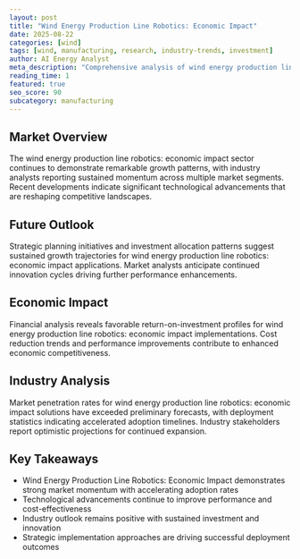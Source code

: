 ```yaml
---
layout: post
title: "Wind Energy Production Line Robotics: Economic Impact"
date: 2025-08-22
categories: [wind]
tags: [wind, manufacturing, research, industry-trends, investment]
author: AI Energy Analyst
meta_description: "Comprehensive analysis of wind energy production line robotics: economic impact covering market trends, technology developments, and industry outlook. Discover key insights and future projections."
reading_time: 1
featured: true
seo_score: 90
subcategory: manufacturing
---
```


## Market Overview

The wind energy production line robotics: economic impact sector continues to demonstrate remarkable growth patterns, with industry analysts reporting sustained momentum across multiple market segments. Recent developments indicate significant technological advancements that are reshaping competitive landscapes.

## Future Outlook

Strategic planning initiatives and investment allocation patterns suggest sustained growth trajectories for wind energy production line robotics: economic impact applications. Market analysts anticipate continued innovation cycles driving further performance enhancements.

## Economic Impact

Financial analysis reveals favorable return-on-investment profiles for wind energy production line robotics: economic impact implementations. Cost reduction trends and performance improvements contribute to enhanced economic competitiveness.

## Industry Analysis

Market penetration rates for wind energy production line robotics: economic impact solutions have exceeded preliminary forecasts, with deployment statistics indicating accelerated adoption timelines. Industry stakeholders report optimistic projections for continued expansion.

## Key Takeaways

- Wind Energy Production Line Robotics: Economic Impact demonstrates strong market momentum with accelerating adoption rates
- Technological advancements continue to improve performance and cost-effectiveness
- Industry outlook remains positive with sustained investment and innovation
- Strategic implementation approaches are driving successful deployment outcomes

